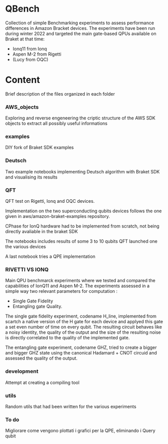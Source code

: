 # QBench
Collection of simple Benchmarking experiments to assess performance differences in Amazon Bracket devices.
The experiments have been run during winter 2022 and targeted the main gate-based QPUs available on Braket at that time:

- Ionq11 from Ionq
- Aspen M-2 from Rigetti
- (Lucy from OQC)

# Content

Brief description of the files organized in each folder

### AWS_objects
Exploring and reverse engeneering the criptic structure of the AWS SDK objects to extract all possibly useful informations

### examples
DIY fork of Braket SDK examples

### Deutsch

Two example notebooks  implementing Deutsch algorithm with Braket SDK and visualising its results

### QFT

QFT test on Rigetti, Ionq and OQC devices.

Implementation on the two superconducting qubits devices follows the one given in  aws/amazon-braket-examples  repository.

CPhase for IonQ hardware had to be implemented from scratch, not being directly avaliable in the braket SDK

The notebooks includes results of some 3 to 10 qubits QFT launched one the various devices

A last notebook tries a QPE implementation

### RIVETTI VS IONQ

Main QPU benchmarck experiments where we tested and compared the capabilities of IonQ11 and Aspen M-2.
The experiments assessed in a simple way two relevant parameters for computation : 
- Single Gate Fidelity 
- Entangling gate Quality.

The single gate fidelity experiment, codename H_line, implemented from scartch a native version of the H gate for each device and applyed this gate a set even number of time on every qubit.
The resulting circuit behaves like a noisy identity, the quality of the output and the size of the resulting noise is directly correlated to the quality of the implemented gate.

The entangling gate experiment, codename GHZ, tried to create a bigger and bigger GHZ state using the canonical Hadamard + CNOT circuid and assessed the quality of the output.

### development

Attempt at creating a compiling tool

### utils

Random utils that had been written for the various experiments


### To do
Migliorare come vengono plottati i grafici per la QPE, eliminando i Query qubit